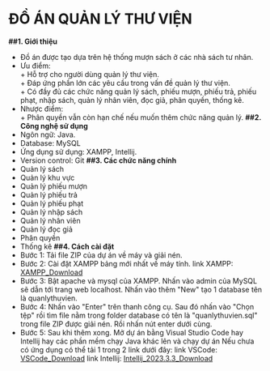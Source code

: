 # ĐỒ ÁN QUẢN LÝ THƯ VIỆN
**##1. Giới thiệu**
- Đồ án được tạo dựa trên hệ thống mượn sách ở các nhà sách tư nhân.
- Ưu điểm:
<br>\+ Hỗ trợ cho người dùng quản lý thư viện.
<br>\+ Đáp ứng phần lớn các yêu cầu trong vấn đề quản lý thư viện.
<br>\+ Có đầy đủ các chức năng quản lý sách, phiếu mượn, phiếu trả, phiếu phạt, nhập sách, quản lý nhân viên, đọc giả, phân quyền, thống kê.
- Nhược điểm:
<br>\+ Phân quyền vẫn còn hạn chế nếu muốn thêm chức năng quản lý.
**##2. Công nghệ sử dụng**
- Ngôn ngữ: Java.
- Database: MySQL
- Ứng dụng sử dụng: XAMPP, Intellij.
- Version control: Git
**##3. Các chức năng chính**
- Quản lý sách
- Quản lý khu vực
- Quản lý phiếu mượn
- Quản lý phiếu trả
- Quản lý phiếu phạt
- Quản lý nhập sách
- Quản lý nhân viên
- Quản lý đọc giả
- Phân quyền
- Thống kê
**##4. Cách cài đặt**
- Bước 1: Tải file ZIP của dự án về máy và giải nén.
- Bước 2: Cài đặt XAMPP bảng mới nhất về máy tính.
  link XAMPP: [XAMPP_Download](https://www.apachefriends.org/download.html)
- Bước 3: Bật apache và mysql của XAMPP. Nhấn vào admin của MySQL sẽ dẫn tới trang web localhost.
  Nhấn vào thêm "New" tạo 1 database tên là quanlythuvien.
- Bước 4: Nhấn vào "Enter" trên thanh công cụ. Sau đó nhấn vào "Chọn tệp" rồi tìm file nằm trong folder database có tên là "quanlythuvien.sql" trong file ZIP được giải nén. Rồi nhấn nút enter dưới cùng.
- Bước 5: Sau khi thêm xong. Mở dự án bằng Visual Studio Code hay Intellij hay các phần mềm chạy Java khác lên và chạy dự án
  Nếu chưa có ứng dụng có thể tải 1 trong 2 link dưới đây:
  link VSCode: [VSCode_Download](https://code.visualstudio.com/)
  link Intellij: [Intellij_2023.3.3_Download](https://download.jetbrains.com/idea/ideaIU-2023.3.3.exe?_gl=1*lqud24*_gcl_au*MTc5NTUxOTA3NC4xNzQ5ODM0NDM5*FPAU*MTc5NTUxOTA3NC4xNzQ5ODM0NDM5*_ga*MTE3MjA4NTg4Mi4xNzExMTkyOTgy*_ga_9J976DJZ68*czE3NDk4MzQ0MzkkbzEyJGcxJHQxNzQ5ODM0Njk1JGozMyRsMCRoMA..)
